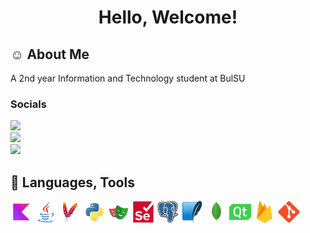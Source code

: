 <div id="header" align="center">
<h1>
  Hello, Welcome!
</h1>
</div>

## ☺️ About Me
A 2nd year Information and Technology student at BulSU

### Socials
<div id="socials">
  <a href="https://web.facebook.com/flrsver/">
    <img src="https://img.shields.io/badge/Janver-blue?logo=facebook&logoColor=white&style=for-the-badge"/>
  </a>
  <br>
  <a href="https://x.com/j4myang">
    <img src="https://img.shields.io/badge/@j4myang-black?logo=X&logoColor=white&style=for-the-badge"/>
  </a>
  <br>
  <a href="https://discord.com/channels/@me">
    <img src="https://img.shields.io/badge/jjxnvr?logo=discord&logoColor=white&style=for-the-badge"/>
  </a>
</div>

## 🔨 Languages, Tools

<div id="lang-tools-icons">
  <img src="https://github.com/devicons/devicon/blob/master/icons/kotlin/kotlin-original.svg" width="35" height="35"/>
  <img src="https://github.com/devicons/devicon/blob/master/icons/java/java-original.svg" width="35" height="35"/>
  <img src="https://github.com/devicons/devicon/blob/master/icons/maven/maven-original.svg" width="35" height="35"/>
  <img src="https://github.com/devicons/devicon/blob/master/icons/python/python-original.svg" width="35" height="35"/>
  <img src="https://github.com/devicons/devicon/blob/master/icons/playwright/playwright-original.svg" width="35" height="35"/>
  <img src="https://github.com/devicons/devicon/blob/master/icons/selenium/selenium-original.svg" width="35" height="35"/>
  <img src="https://github.com/devicons/devicon/blob/master/icons/postgresql/postgresql-original.svg" width="35" height="35"/>
  <img src="https://github.com/devicons/devicon/blob/master/icons/sqlite/sqlite-original.svg" width="35" height="35"/>
  <img src="https://github.com/devicons/devicon/blob/master/icons/mongodb/mongodb-original.svg" width="35" height="35"/>
  <img src="https://github.com/devicons/devicon/blob/master/icons/qt/qt-original.svg" width="35" height="35"/>
  <img src="https://github.com/devicons/devicon/blob/master/icons/firebase/firebase-original.svg" width="35" height="35"/>
  <img src="https://github.com/devicons/devicon/blob/master/icons/git/git-original.svg" width="35" height="35"/>
</div>
